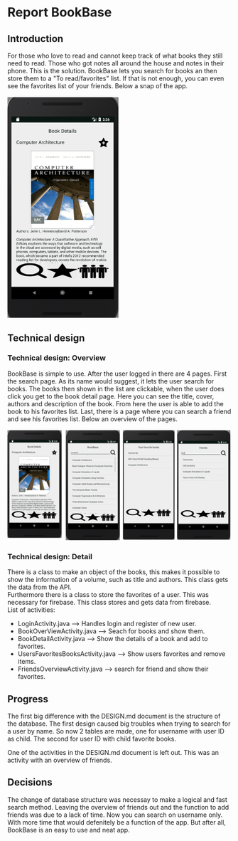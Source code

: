 # Report BookBase

## Introduction
For those who love to read and cannot keep track of what books they still need to read. Those who got notes all around the house and notes in their phone. 
This is the solution. BookBase lets you search for books an then store them to a "To read/favorites" list.
If that is not enough, you can even see the favorites list of your friends.
Below a snap of the app. </br></br>
<img src="https://github.com/elgoesto/FinalProject/blob/master/doc/reportintro.png" width=250>

## Technical design
### Technical design: Overview
BookBase is simple to use. After the user logged in there are 4 pages. First the search page. As its name would suggest, it lets the user search for books. The books then shown in the list are clickable, when the user does click you get to the book detail page. Here you can see the title, cover, authors and description of the book. From here the user is able to add the book to his favorites list. Last, there is a page where you can search a friend and see his favorites list.
Below an overview of the pages. </br></br>
<img src="https://github.com/elgoesto/FinalProject/blob/master/doc/reportoverview.png" width=700>

### Technical design: Detail
There is a class to make an object of the books, this makes it possible to show the information of a volume, such as title and authors.
This class gets the data from the API. </br>
Furthermore there is a class to store the favorites of a user. This was necessary for firebase. This class stores and gets data from firebase. </br>
List of activities:
* LoginActivity.java --> Handles login and register of new user.
* BookOverViewActivity.java --> Seach for books and show them.
* BookDetailActivity.java --> Show the details of a book and add to favorites.
* UsersFavoritesBooksActivity.java --> Show users favorites and remove items.
* FriendsOverviewActivity.java --> search for friend and show their favorites.

## Progress
The first big difference with the DESIGN.md document is the structure of the database.
The first design caused big troubles when trying to search for a user by name.
So now 2 tables are made, one for username with user ID as child. 
The second for user ID with child favorite books.

One of the activities in the DESIGN.md document is left out.
This was an activity with an overview of friends. 


## Decisions
The change of database structure was necessay to make a logical and fast search method. 
Leaving the overview of friends out and the function to add friends was due to a lack of time.
Now you can search on username only.
With more time that would defenitely be a function of the app. But after all, BookBase is an easy to use and neat app. 



